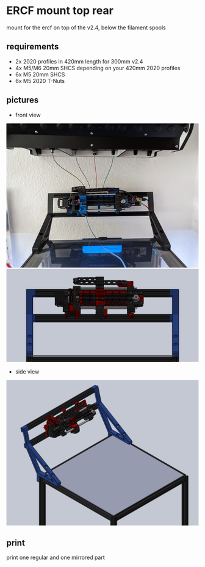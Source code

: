 # ERCF mount top rear

mount for the ercf on top of the v2.4, below the filament spools

## requirements

- 2x 2020 profiles in 420mm length for 300mm v2.4
- 4x M5/M6 20mm SHCS depending on your 420mm 2020 profiles
- 6x M5 20mm SHCS
- 6x M5 2020 T-Nuts


## pictures

- front view

![printer top](images/voron_top.jpg "Mounted in v2.4 top view")
![solidworks top](images/solidworks_front.jpg "Assembly in Solidworks, front")


- side view

![solidworks side](images/solidworks_front_side.jpg "Assembly in Solidworks, side view")


## print

print one regular and one mirrored part
